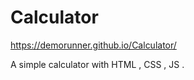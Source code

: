 # Calculator

https://demorunner.github.io/Calculator/

A simple calculator with HTML , CSS , JS . 

